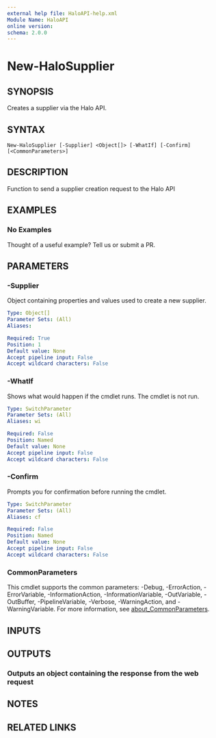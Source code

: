 ```yaml
---
external help file: HaloAPI-help.xml
Module Name: HaloAPI
online version:
schema: 2.0.0
---
```


# New-HaloSupplier

## SYNOPSIS

Creates a supplier via the Halo API.

## SYNTAX

```
New-HaloSupplier [-Supplier] <Object[]> [-WhatIf] [-Confirm] [<CommonParameters>]
```

## DESCRIPTION

Function to send a supplier creation request to the Halo API

## EXAMPLES

### No Examples

Thought of a useful example? Tell us or submit a PR.

## PARAMETERS

### -Supplier

Object containing properties and values used to create a new supplier.

```yaml
Type: Object[]
Parameter Sets: (All)
Aliases:

Required: True
Position: 1
Default value: None
Accept pipeline input: False
Accept wildcard characters: False
```

### -WhatIf

Shows what would happen if the cmdlet runs. The cmdlet is not run.

```yaml
Type: SwitchParameter
Parameter Sets: (All)
Aliases: wi

Required: False
Position: Named
Default value: None
Accept pipeline input: False
Accept wildcard characters: False
```

### -Confirm

Prompts you for confirmation before running the cmdlet.

```yaml
Type: SwitchParameter
Parameter Sets: (All)
Aliases: cf

Required: False
Position: Named
Default value: None
Accept pipeline input: False
Accept wildcard characters: False
```

### CommonParameters
This cmdlet supports the common parameters: -Debug, -ErrorAction, -ErrorVariable, -InformationAction, -InformationVariable, -OutVariable, -OutBuffer, -PipelineVariable, -Verbose, -WarningAction, and -WarningVariable. For more information, see [about_CommonParameters](http://go.microsoft.com/fwlink/?LinkID=113216).

## INPUTS

## OUTPUTS

### Outputs an object containing the response from the web request

## NOTES

## RELATED LINKS
